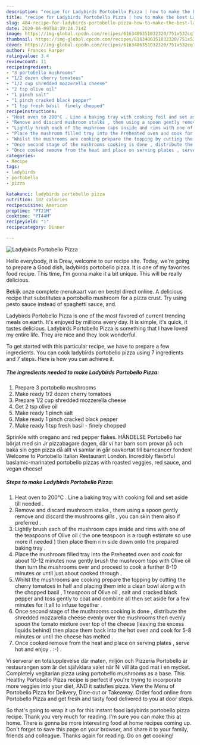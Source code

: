 ```yaml
---
description: "recipe for Ladybirds Portobello Pizza | how to make the best Ladybirds Portobello Pizza"
title: "recipe for Ladybirds Portobello Pizza | how to make the best Ladybirds Portobello Pizza"
slug: 484-recipe-for-ladybirds-portobello-pizza-how-to-make-the-best-ladybirds-portobello-pizza
date: 2020-06-09T08:39:24.714Z
image: https://img-global.cpcdn.com/recipes/6163486351032320/751x532cq70/ladybirds-portobello-pizza-recipe-main-photo.jpg
thumbnail: https://img-global.cpcdn.com/recipes/6163486351032320/751x532cq70/ladybirds-portobello-pizza-recipe-main-photo.jpg
cover: https://img-global.cpcdn.com/recipes/6163486351032320/751x532cq70/ladybirds-portobello-pizza-recipe-main-photo.jpg
author: Frances Harper
ratingvalue: 3.4
reviewcount: 11
recipeingredient:
- "3 portobello mushrooms"
- "1/2 dozen cherry tomatoes"
- "1/2 cup shredded mozzerella cheese"
- "2 tsp olive oil"
- "1 pinch salt"
- "1 pinch cracked black pepper"
- "1 tsp fresh basil  finely chopped"
recipeinstructions:
- "Heat oven to 200°C . Line a baking tray with cooking foil and set aside till needed ."
- "Remove and discard mushroom stalks , them using a spoon gently remove and discard the mushrooms gills , you can skin them also if preferred ."
- "Lightly brush each of the mushroom caps inside and rims with one of the teaspoons of Olive oil ( the one teaspoon is a rough estimate so use more if needed ) then place them rim side down onto the prepared baking tray ."
- "Place the mushroom filled tray into the Preheated oven and cook for about 10-12 minutes now gently brush the mushroom tops with Olive oil then turn the mushrooms over and proceed to cook a further 8-10 minutes or until just about cooked through ."
- "Whilst the mushrooms are cooking prepare the topping by cutting the cherry tomatoes in half and placing them into a clean bowl along with the chopped basil , 1 teaspoon of Olive oil , salt and cracked black pepper and toss gently to coat and combine all then set aside for a few minutes for it all to infuse together ."
- "Once second stage of the mushrooms cooking is done , distribute the shredded mozzarella cheese evenly over the mushrooms then evenly spoon the tomato mixture over top of the cheese (leaving the excess liquids behind) then place them back into the hot oven and cook for 5-8 minutes or until the cheese has melted ."
- "Once cooked remove from the heat and place on serving plates , serve hot and enjoy . :-) ."
categories:
- Recipe
tags:
- ladybirds
- portobello
- pizza

katakunci: ladybirds portobello pizza 
nutrition: 182 calories
recipecuisine: American
preptime: "PT21M"
cooktime: "PT44M"
recipeyield: "1"
recipecategory: Dinner

---
```



![Ladybirds Portobello Pizza](https://img-global.cpcdn.com/recipes/6163486351032320/751x532cq70/ladybirds-portobello-pizza-recipe-main-photo.jpg)

Hello everybody, it is Drew, welcome to our recipe site. Today, we're going to prepare a Good dish, ladybirds portobello pizza. It is one of my favorites food recipe. This time, I'm gonna make it a bit unique. This will be really delicious.

Bekijk onze complete menukaart van en bestel direct online. A delicious recipe that substitutes a portobello mushroom for a pizza crust. Try using pesto sauce instead of spaghetti sauce, and.

Ladybirds Portobello Pizza is one of the most favored of current trending meals on earth. It's enjoyed by millions every day. It is simple, it's quick, it tastes delicious. Ladybirds Portobello Pizza is something that I have loved my entire life. They are nice and they look wonderful.


To get started with this particular recipe, we have to prepare a few ingredients. You can cook ladybirds portobello pizza using 7 ingredients and 7 steps. Here is how you can achieve it.

<!--inarticleads1-->

##### The ingredients needed to make Ladybirds Portobello Pizza:

1. Prepare 3 portobello mushrooms
1. Make ready 1/2 dozen cherry tomatoes
1. Prepare 1/2 cup shredded mozzerella cheese
1. Get 2 tsp olive oil
1. Make ready 1 pinch salt
1. Make ready 1 pinch cracked black pepper
1. Make ready 1 tsp fresh basil - finely chopped


Sprinkle with oregano and red pepper flakes. HÄNDELSE Portobello har börjat med sin Jr pizzabagare dagen, där vi har barn som provar på och baka sin egen pizza då allt vi samlar in går oavkortat till barncancer fonden! Welcome to Portobello Italian Restaurant London. Incredibly flavorful baslamic-marinated portobello pizzas with roasted veggies, red sauce, and vegan cheese! 

<!--inarticleads2-->

##### Steps to make Ladybirds Portobello Pizza:

1. Heat oven to 200°C . Line a baking tray with cooking foil and set aside till needed .
1. Remove and discard mushroom stalks , them using a spoon gently remove and discard the mushrooms gills , you can skin them also if preferred .
1. Lightly brush each of the mushroom caps inside and rims with one of the teaspoons of Olive oil ( the one teaspoon is a rough estimate so use more if needed ) then place them rim side down onto the prepared baking tray .
1. Place the mushroom filled tray into the Preheated oven and cook for about 10-12 minutes now gently brush the mushroom tops with Olive oil then turn the mushrooms over and proceed to cook a further 8-10 minutes or until just about cooked through .
1. Whilst the mushrooms are cooking prepare the topping by cutting the cherry tomatoes in half and placing them into a clean bowl along with the chopped basil , 1 teaspoon of Olive oil , salt and cracked black pepper and toss gently to coat and combine all then set aside for a few minutes for it all to infuse together .
1. Once second stage of the mushrooms cooking is done , distribute the shredded mozzarella cheese evenly over the mushrooms then evenly spoon the tomato mixture over top of the cheese (leaving the excess liquids behind) then place them back into the hot oven and cook for 5-8 minutes or until the cheese has melted .
1. Once cooked remove from the heat and place on serving plates , serve hot and enjoy . :-) .


Vi serverar en totalupplevelse där maten, miljön och Pizzeria Portobello är restaurangen som är det självklara valet när Ni vill äta god mat i en mycket. Completely vegitarian pizza using portobello mushrooms as a base. This Healthy Portobello Pizza recipe is perfect if you&#39;re trying to incorporate more veggies into your diet, AND it satisfies pizza. View the Menu of Portobello Pizza for Delivery, Dine-out or Takeaway. Order food online from Portobello Pizza and get fresh and tasty food delivered to you at door steps. 

So that's going to wrap it up for this instant food ladybirds portobello pizza recipe. Thank you very much for reading. I'm sure you can make this at home. There is gonna be more interesting food at home recipes coming up. Don't forget to save this page on your browser, and share it to your family, friends and colleague. Thanks again for reading. Go on get cooking!
